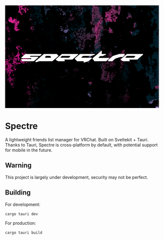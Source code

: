 ![logobanner.png](assets/logobanner.png)

# Spectre
A lightweight friends list manager for VRChat. Built on Sveltekit + Tauri. Thanks to Tauri, Spectre is cross-platform by default, with potential support for mobile in the future.

## Warning
This project is largely under development, security may not be perfect. 

## Building

For development:
```shell 
cargo tauri dev
```

For production:
```shell
cargo tauri build
```